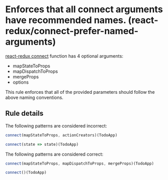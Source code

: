 #  Enforces that all connect arguments have recommended names. (react-redux/connect-prefer-named-arguments)

[react-redux connect](https://github.com/reactjs/react-redux/blob/master/docs/api.md#connectmapstatetoprops-mapdispatchtoprops-mergeprops-options) function has 4 optional arguments:
* mapStateToProps
* mapDispatchToProps
* mergeProps
* options

This rule enforces that all of the provided parameters should follow the above naming conventions.

## Rule details

The following patterns are considered incorrect:

```js
connect(mapStateToProps, actionCreators)(TodoApp)
```

```js
connect(state => state)(TodoApp)
```

The following patterns are considered correct:

```js
connect(mapStateToProps, mapDispatchToProps, mergeProps)(TodoApp)
```

```js
connect()(TodoApp)
```
